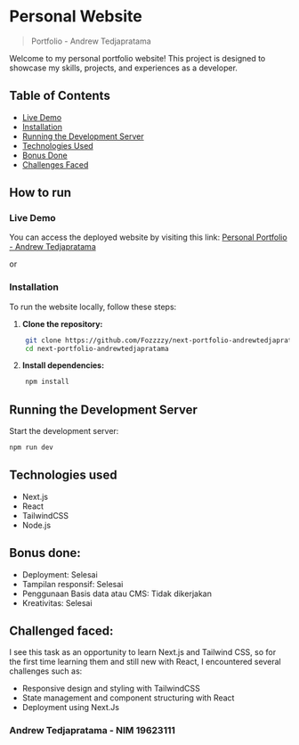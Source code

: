 # Personal Website

> Portfolio - Andrew Tedjapratama 

Welcome to my personal portfolio website! This project is designed to showcase my skills, projects, and experiences as a developer.

## Table of Contents

- [Live Demo](#live-demo)
- [Installation](#installation)
- [Running the Development Server](#running-the-development-server)
- [Technologies Used](#technologies-used)
- [Bonus Done](#bonus-done)
- [Challenges Faced](#challenges-faced)


## How to run

### Live Demo
You can access the deployed website by visiting this link: [Personal Portfolio - Andrew Tedjapratama](https://next-portfolio-andrewtedjapratama.vercel.app/)

or

### Installation
To run the website locally, follow these steps:

1. **Clone the repository:**

```bash
    git clone https://github.com/Fozzzzy/next-portfolio-andrewtedjapratama.git
    cd next-portfolio-andrewtedjapratama
```

2. **Install dependencies:**

```bash
    npm install
```

## Running the Development Server

Start the development server:

```bash
npm run dev

```

## Technologies used
* Next.js
* React 
* TailwindCSS
* Node.js


## Bonus done:
* Deployment: Selesai
* Tampilan responsif: Selesai
* Penggunaan Basis data atau CMS: Tidak dikerjakan
* Kreativitas: Selesai

## Challenged faced:
I see this task as an opportunity to learn Next.js and Tailwind CSS, so for the first time learning them and still new with React, I encountered several challenges such as:
* Responsive design and styling with TailwindCSS
* State management and component structuring with React 
* Deployment using Next.Js

### Andrew Tedjapratama - NIM 19623111